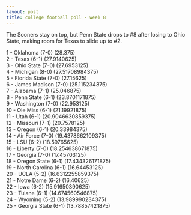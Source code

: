 ```yaml
---
layout: post
title: college football poll - week 8
---
```


The Sooners stay on top, but Penn State drops to #8 after losing to Ohio State, making room for Texas to slide up to #2.

1 - Oklahoma (7-0) (28.375)  
2 - Texas (6-1) (27.9140625)  
3 - Ohio State (7-0) (27.6953125)  
4 - Michigan (8-0) (27.51708984375)  
5 - Florida State (7-0) (27.15625)  
6 - James Madison (7-0) (25.115234375)  
7 - Alabama (7-1) (25.046875)  
8 - Penn State (6-1) (23.8701171875)  
9 - Washington (7-0) (22.953125)  
10 - Ole Miss (6-1) (21.19921875)  
11 - Utah (6-1) (20.9046630859375)  
12 - Missouri (7-1) (20.7578125)  
13 - Oregon (6-1) (20.33984375)  
14 - Air Force (7-0) (19.4378662109375)  
15 - LSU (6-2) (18.59765625)  
16 - Liberty (7-0) (18.254638671875)  
17 - Georgia (7-0) (17.45703125)  
18 - Oregon State (6-1) (17.434326171875)  
19 - North Carolina (6-1) (16.64453125)  
20 - UCLA (5-2) (16.6312255859375)  
21 - Notre Dame (6-2) (16.40625)  
22 - Iowa (6-2) (15.91650390625)  
23 - Tulane (6-1) (14.674560546875)  
24 - Wyoming (5-2) (13.989990234375)  
25 - Georgia State (6-1) (13.78857421875)  
